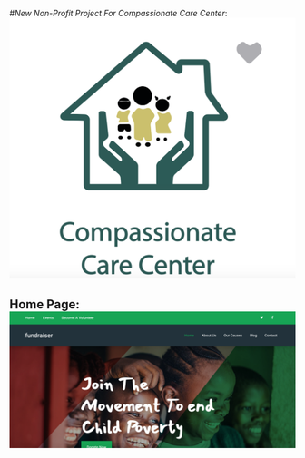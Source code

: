 #_New Non-Profit Project For Compassionate Care Center_:
![alt text][logo]

[logo]: images/CCC_logo.png "Compassionate Care Center"

[homePage]: images/template.png "Compassionate Care Center"


## **Home Page**: ![alt text][homePage]
